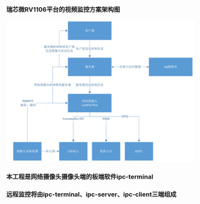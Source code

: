### 瑞芯微RV1106平台的视频监控方案架构图
![Alt text](瑞芯微RV1106平台的视频监控方案架构图.png)

### 本工程是网络摄像头摄像头端的板端软件ipc-terminal

### 远程监控将由ipc-terminal、ipc-server、ipc-client三端组成
